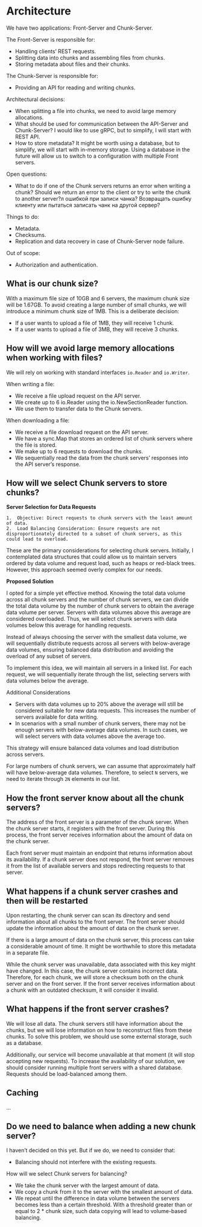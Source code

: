 # Architecture

We have two applications: Front-Server and Chunk-Server.

The Front-Server is responsible for:

- Handling clients’ REST requests.
- Splitting data into chunks and assembling files from chunks.
- Storing metadata about files and their chunks.

The Chunk-Server is responsible for:

- Providing an API for reading and writing chunks.

Architectural decisions:

- When splitting a file into chunks, we need to avoid large memory allocations.
- What should be used for communication between the API-Server and Chunk-Server? I would like to use gRPC, but to simplify, I will start with REST API.
- How to store metadata? It might be worth using a database, but to simplify, we will start with in-memory storage. Using a database in the future will allow us to switch to a configuration with multiple Front servers.

Open questions:

- What to do if one of the Chunk servers returns an error when writing a chunk? Should we return an error to the client or try to write the chunk to another server?л ошибкой при записи чанка? Возвращать ошибку клиенту или пытаться записать чанк на другой сервер?

Things to do:

- Metadata.
- Checksums.
- Replication and data recovery in case of Chunk-Server node failure.

Out of scope:

- Authorization and authentication.

## What is our chunk size?

With a maximum file size of 10GB and 6 servers, the maximum chunk size will be 1.67GB. To avoid creating a large number of small chunks, we will introduce a minimum chunk size of 1MB. This is a deliberate decision:

- If a user wants to upload a file of 1MB, they will receive 1 chunk.
- If a user wants to upload a file of 3MB, they will receive 3 chunks.

## How will we avoid large memory allocations when working with files?

We will rely on working with standard interfaces `io.Reader` and `io.Writer`.

When writing a file:

- We receive a file upload request on the API server.
- We create up to 6 io.Reader using the io.NewSectionReader function. 
- We use them to transfer data to the Chunk servers.

When downloading a file:

- We receive a file download request on the API server.
- We have a sync.Map that stores an ordered list of chunk servers where the file is stored.
- We make up to 6 requests to download the chunks.
- We sequentially read the data from the chunk servers’ responses into the API server’s response.

## How will we select Chunk servers to store chunks?

**Server Selection for Data Requests**

	1.	Objective: Direct requests to chunk servers with the least amount of data.
	2.	Load Balancing Consideration: Ensure requests are not disproportionately directed to a subset of chunk servers, as this could lead to overload.

These are the primary considerations for selecting chunk servers. Initially, I contemplated data structures that could allow us to maintain servers ordered by data volume and request load, such as heaps or red-black trees. However, this approach seemed overly complex for our needs.

**Proposed Solution**

I opted for a simple yet effective method. Knowing the total data volume across all chunk servers and the number of chunk servers, we can divide the total data volume by the number of chunk servers to obtain the average data volume per server. Servers with data volumes above this average are considered overloaded. Thus, we will select chunk servers with data volumes below this average for handling requests.

Instead of always choosing the server with the smallest data volume, we will sequentially distribute requests across all servers with below-average data volumes, ensuring balanced data distribution and avoiding the overload of any subset of servers.

To implement this idea, we will maintain all servers in a linked list. For each request, we will sequentially iterate through the list, selecting servers with data volumes below the average.

Additional Considerations

- Servers with data volumes up to 20% above the average will still be considered suitable for new data requests. This increases the number of servers available for data writing.
- In scenarios with a small number of chunk servers, there may not be enough servers with below-average data volumes. In such cases, we will select servers with data volumes above the average too.

This strategy will ensure balanced data volumes and load distribution across servers.

For large numbers of chunk servers, we can assume that approximately half will have below-average data volumes. Therefore, to select `N` servers, we need to iterate through `2N` elements in our list.

## How the front server know about all the chunk servers?

The address of the front server is a parameter of the chunk server. When the chunk server starts, it registers with the front server. During this process, the front server receives information about the amount of data on the chunk server.

Each front server must maintain an endpoint that returns information about its availability. If a chunk server does not respond, the front server removes it from the list of available servers and stops redirecting requests to that server.

## What happens if a chunk server crashes and then will be restarted

Upon restarting, the chunk server can scan its directory and send information about all chunks to the front server. The front server should update the information about the amount of data on the chunk server.

If there is a large amount of data on the chunk server, this process can take a considerable amount of time. It might be worthwhile to store this metadata in a separate file.

While the chunk server was unavailable, data associated with this key might have changed. In this case, the chunk server contains incorrect data. Therefore, for each chunk, we will store a checksum both on the chunk server and on the front server. If the front server receives information about a chunk with an outdated checksum, it will consider it invalid.

## What happens if the front server crashes?

We will lose all data. The chunk servers still have information about the chunks, but we will lose information on how to reconstruct files from these chunks. To solve this problem, we should use some external storage, such as a database.

Additionally, our service will become unavailable at that moment (it will stop accepting new requests). To increase the availability of our solution, we should consider running multiple front servers with a shared database. Requests should be load-balanced among them.

## Caching

...

## Do we need to balance when adding a new chunk server?

I haven’t decided on this yet. But if we do, we need to consider that:

- Balancing should not interfere with the existing requests.

How will we select Chunk servers for balancing?

- We take the chunk server with the largest amount of data.
- We copy a chunk from it to the server with the smallest amount of data.
- We repeat until the difference in data volume between the servers becomes less than a certain threshold. With a threshold greater than or equal to 2 * chunk size, such data copying will lead to volume-based balancing.